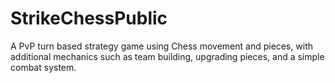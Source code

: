 # StrikeChessPublic
A PvP turn based strategy game using Chess movement and pieces, with additional mechanics such as team building, upgrading pieces, and a simple combat system.
